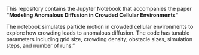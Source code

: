 This repository contains the Jupyter Notebook that accompanies the paper **"Modeling Anomalous Diffusion in Crowded Cellular Environments"**

The notebook simulates particle motion in crowded cellular environments to explore how crowding leads to anomalous diffusion. The code has tunable parameters including grid size, crowding density, obstacle sizes, simulation steps, and number of runs.”
